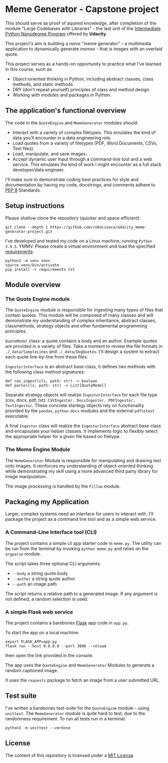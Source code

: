 # Meme Generator - Capstone project

This should serve as proof of aquired knowledge, after completion of the module "Large Codebases with Libraries" - the last unit of the [Intermediate Python Nanodegree Program](https://www.udacity.com/course/intermediate-python-nanodegree--nd303) offered by **Udacity**.

This project's aim is building a _naive_ "meme generator" – a multimedia application to dynamically generate _memes_ - that is images with an overlaid quote. 

This project serves as a hands-on opportunity to practice what I've learned in this course, such as:

* Object-oriented thinking in Python, including abstract classes, class methods, and static methods.
* DRY (don’t repeat yourself) principles of class and method design.
* Working with modules and packages in Python.

## The application's functional overview
The code in the `QuoteEngine` and `MemeGenerator` modules should:
* Interact with a variety of complex filetypes. This emulates the kind of data you’ll encounter in a data engineering role.
* Load quotes from a variety of filetypes (PDF, Word Documents, CSVs, Text files).
* Load, manipulate, and save images.
* Accept dynamic user input through a command-line tool and a web service. 
This emulates the kind of work I might encounter as a full stack developer/data engineer.

I'll make sure to demonstrate coding best practices for style and documentation by having my code, docstrings, and comments adhere to [PEP 8](https://www.python.org/dev/peps/pep-0008/) Standards.


## Setup instructions

Please shallow clone the repository (quicker and space efficient):

```
git clone --depth 1 https://github.com/robocioaca/udacity_meme-generator-project.git
```

I've developed and tested my code on a Linux machine, running `Python 3.9.5`. YMMV. Please create a virtual environment and load the specified [requirements](requirements.txt):

```
python3 -m venv venv
source venv/bin/activate
pip install -r requirements.txt
```

## Module overview

### The **Quote Engine** module

The `QuoteEngine` module is responsible for ingesting many types of files that contain quotes. This module will be composed of many classes and will demonstrate my understanding of complex inheritance, abstract classes, classmethods, strategy objects and other fundamental programming principles.

`QuoteModel` class: a quote contains a body and an author. Example quotes are provided in a variety of files. Take a moment to review the file formats in `./_data/SimpleLines` and `./_data/DogQuotes`. I'll  design a system to extract each quote line-by-line from these files.

`IngestorInterface` is an abstract base class, it defines two methods with the following class method signatures:

```
def can_ingest(cls, path: str) -> boolean
def parse(cls, path: str) -> List[QuoteModel]
```

Separate strategy objects will realize `IngestorInterface` for each file type (csv, docx, pdf, txt): `CSVIngestor, DocxIngestor, PDFIngestor, TextIngestor`. These concrete startegy objects rely on functionality provided by the `pandas`, `python-docx` modules and the external `pdftotext` executable.

A final `Ingestor` class will realize the `IngestorInterface` abstract base class and encapsulate your helper classes. It implements logic to flexibly select the appropriate helper for a given file based on filetype.

### The **Meme Engine** Module

The `MemeGenerator` Module is responsible for manipulating and drawing text onto images. It reinforces my understanding of object-oriented thinking while demonstrating my skill using a more advanced third party library for image manipulation.

The image processing is handled by the `Pillow` module.

## Packaging my Application

Larger, complex systems need an interface for users to interact with. I'll package the project as a command line tool and as a simple web service.

### A Command-Line Interface tool (CLI)
The project contains a simple cli app starter code in `meme.py`. The utility can be run from the terminal by invoking `python meme.py` and relies on the `argparse` module.

The script takes three optional CLI arguments:

* `--body` a string quote body
* `--author` a string quote author
* `--path` an image path

The script returns a relative path to a generated image. If any argument is not defined, a random selection is used.

###  A simple Flask web service
The project contains a barebones [Flask](https://flask.palletsprojects.com/en/2.0.x/) app code in `app.py`. 

To start the app on a local machine:

```
export FLASK_APP=app.py
flask run --host 0.0.0.0 --port 3000 --reload
```
then open the link provided in the console.

The app uses the `QuoteEngine` and `MemeGenerator` Modules to generate a random captioned image.

It uses the `requests` package to fetch an image from a user submitted URL.

##  Test suite

I've written a barebones test-suite for the `QuoteEngine` module - using `unittest`. The `MemeGenerator` module is quite hard to test, due to the randomness requirement. To run all tests run in a terminal:

```
python3 -m unittest --verbose
```

## License

The content of this repository is licensed under a
[MIT License](LICENSE)